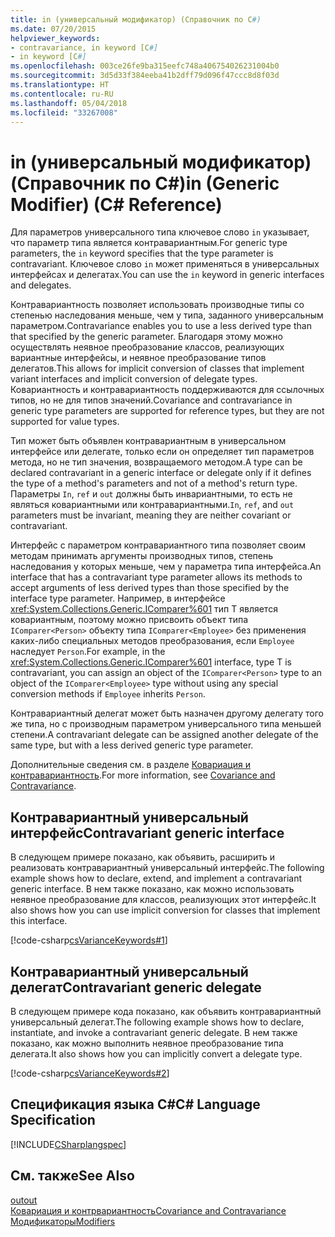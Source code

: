 ```yaml
---
title: in (универсальный модификатор) (Справочник по C#)
ms.date: 07/20/2015
helpviewer_keywords:
- contravariance, in keyword [C#]
- in keyword [C#]
ms.openlocfilehash: 003ce26fe9ba315eefc748a406754026231004b0
ms.sourcegitcommit: 3d5d33f384eeba41b2dff79d096f47ccc8d8f03d
ms.translationtype: HT
ms.contentlocale: ru-RU
ms.lasthandoff: 05/04/2018
ms.locfileid: "33267008"
---
```

# <a name="in-generic-modifier-c-reference"></a><span data-ttu-id="c18f8-102">in (универсальный модификатор) (Справочник по C#)</span><span class="sxs-lookup"><span data-stu-id="c18f8-102">in (Generic Modifier) (C# Reference)</span></span>

<span data-ttu-id="c18f8-103">Для параметров универсального типа ключевое слово `in` указывает, что параметр типа является контравариантным.</span><span class="sxs-lookup"><span data-stu-id="c18f8-103">For generic type parameters, the `in` keyword specifies that the type parameter is contravariant.</span></span> <span data-ttu-id="c18f8-104">Ключевое слово `in` может применяться в универсальных интерфейсах и делегатах.</span><span class="sxs-lookup"><span data-stu-id="c18f8-104">You can use the `in` keyword in generic interfaces and delegates.</span></span>  
  
 <span data-ttu-id="c18f8-105">Контравариантность позволяет использовать производные типы со степенью наследования меньше, чем у типа, заданного универсальным параметром.</span><span class="sxs-lookup"><span data-stu-id="c18f8-105">Contravariance enables you to use a less derived type than that specified by the generic parameter.</span></span> <span data-ttu-id="c18f8-106">Благодаря этому можно осуществлять неявное преобразование классов, реализующих вариантные интерфейсы, и неявное преобразование типов делегатов.</span><span class="sxs-lookup"><span data-stu-id="c18f8-106">This allows for implicit conversion of classes that implement variant interfaces and implicit conversion of delegate types.</span></span> <span data-ttu-id="c18f8-107">Ковариантность и контравариантность поддерживаются для ссылочных типов, но не для типов значений.</span><span class="sxs-lookup"><span data-stu-id="c18f8-107">Covariance and contravariance in generic type parameters are supported for reference types, but they are not supported for value types.</span></span>  
  
 <span data-ttu-id="c18f8-108">Тип может быть объявлен контравариантным в универсальном интерфейсе или делегате, только если он определяет тип параметров метода, но не тип значения, возвращаемого методом.</span><span class="sxs-lookup"><span data-stu-id="c18f8-108">A type can be declared contravariant in a generic interface or delegate only if it defines the type of a method's parameters and not of a method's return type.</span></span> <span data-ttu-id="c18f8-109">Параметры `In`, `ref` и `out` должны быть инвариантными, то есть не являться ковариантными или контравариантными.</span><span class="sxs-lookup"><span data-stu-id="c18f8-109">`In`, `ref`, and `out` parameters must be invariant, meaning they are neither covariant or contravariant.</span></span>
  
 <span data-ttu-id="c18f8-110">Интерфейс с параметром контравариантного типа позволяет своим методам принимать аргументы производных типов, степень наследования у которых меньше, чем у параметра типа интерфейса.</span><span class="sxs-lookup"><span data-stu-id="c18f8-110">An interface that has a contravariant type parameter allows its methods to accept arguments of less derived types than those specified by the interface type parameter.</span></span> <span data-ttu-id="c18f8-111">Например, в интерфейсе <xref:System.Collections.Generic.IComparer%601> тип T является ковариантным, поэтому можно присвоить объект типа `IComparer<Person>` объекту типа `IComparer<Employee>` без применения каких-либо специальных методов преобразования, если `Employee` наследует `Person`.</span><span class="sxs-lookup"><span data-stu-id="c18f8-111">For example, in the <xref:System.Collections.Generic.IComparer%601> interface, type T is contravariant, you can assign an object of the `IComparer<Person>` type to an object of the `IComparer<Employee>` type without using any special conversion methods if `Employee` inherits `Person`.</span></span>  
  
 <span data-ttu-id="c18f8-112">Контравариантный делегат может быть назначен другому делегату того же типа, но с производным параметром универсального типа меньшей степени.</span><span class="sxs-lookup"><span data-stu-id="c18f8-112">A contravariant delegate can be assigned another delegate of the same type, but with a less derived generic type parameter.</span></span>  
  
 <span data-ttu-id="c18f8-113">Дополнительные сведения см. в разделе [Ковариация и контравариантность](../../programming-guide/concepts/covariance-contravariance/index.md).</span><span class="sxs-lookup"><span data-stu-id="c18f8-113">For more information, see [Covariance and Contravariance](../../programming-guide/concepts/covariance-contravariance/index.md).</span></span>  
  
## <a name="contravariant-generic-interface"></a><span data-ttu-id="c18f8-114">Контравариантный универсальный интерфейс</span><span class="sxs-lookup"><span data-stu-id="c18f8-114">Contravariant generic interface</span></span>   

 <span data-ttu-id="c18f8-115">В следующем примере показано, как объявить, расширить и реализовать контравариантный универсальный интерфейс.</span><span class="sxs-lookup"><span data-stu-id="c18f8-115">The following example shows how to declare, extend, and implement a contravariant generic interface.</span></span> <span data-ttu-id="c18f8-116">В нем также показано, как можно использовать неявное преобразование для классов, реализующих этот интерфейс.</span><span class="sxs-lookup"><span data-stu-id="c18f8-116">It also shows how you can use implicit conversion for classes that implement this interface.</span></span>  
  
 [!code-csharp[csVarianceKeywords#1](../../../csharp/language-reference/keywords/codesnippet/CSharp/in-generic-modifier_1.cs)]  
  
## <a name="contravariant-generic-delegate"></a><span data-ttu-id="c18f8-117">Контравариантный универсальный делегат</span><span class="sxs-lookup"><span data-stu-id="c18f8-117">Contravariant generic delegate</span></span>  

 <span data-ttu-id="c18f8-118">В следующем примере кода показано, как объявить контравариантный универсальный делегат.</span><span class="sxs-lookup"><span data-stu-id="c18f8-118">The following example shows how to declare, instantiate, and invoke a contravariant generic delegate.</span></span> <span data-ttu-id="c18f8-119">В нем также показано, как можно выполнить неявное преобразование типа делегата.</span><span class="sxs-lookup"><span data-stu-id="c18f8-119">It also shows how you can implicitly convert a delegate type.</span></span>  
  
 [!code-csharp[csVarianceKeywords#2](../../../csharp/language-reference/keywords/codesnippet/CSharp/in-generic-modifier_2.cs)]  
  
## <a name="c-language-specification"></a><span data-ttu-id="c18f8-120">Спецификация языка C#</span><span class="sxs-lookup"><span data-stu-id="c18f8-120">C# Language Specification</span></span>  
 [!INCLUDE[CSharplangspec](~/includes/csharplangspec-md.md)]  
  
## <a name="see-also"></a><span data-ttu-id="c18f8-121">См. также</span><span class="sxs-lookup"><span data-stu-id="c18f8-121">See Also</span></span>  
 [<span data-ttu-id="c18f8-122">out</span><span class="sxs-lookup"><span data-stu-id="c18f8-122">out</span></span>](../../../csharp/language-reference/keywords/out-generic-modifier.md)  
 [<span data-ttu-id="c18f8-123">Ковариация и контрвариантность</span><span class="sxs-lookup"><span data-stu-id="c18f8-123">Covariance and Contravariance</span></span>](../../programming-guide/concepts/covariance-contravariance/index.md)  
 [<span data-ttu-id="c18f8-124">Модификаторы</span><span class="sxs-lookup"><span data-stu-id="c18f8-124">Modifiers</span></span>](../../../csharp/language-reference/keywords/modifiers.md)  
